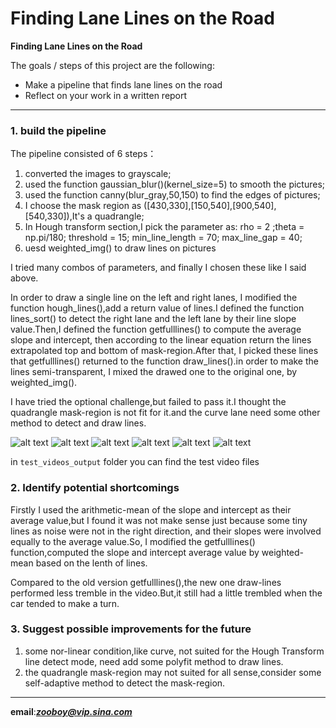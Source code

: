 # **Finding Lane Lines on the Road** 






**Finding Lane Lines on the Road**

The goals / steps of this project are the following:
* Make a pipeline that finds lane lines on the road
* Reflect on your work in a written report


[//]: # (Image References)

[image1]: https://github.com/zooboy/self-driving-car/blob/master/Finding_Lane_Lines_on_the_Road/test_images_output/solidWhiteCurve_piped.jpg"solidWhiteCurve"
[image2]: /test_images_output/solidWhiteRight_piped.jpg "solidWhiteRight"
[image3]: /test_images_output/solidYellowCurve_piped.jpg "solidYellowCurve"
[image4]: /test_images_output/solidYellowCurve2_piped.jpg "solidYellowCurve2"
[image5]: /test_images_output/solidYellowLeft_piped.jpg "solidYellowLeft"
[image6]: /test_images_output/whiteCarLaneSwitch_piped.jpg "whiteCarLaneSwitch"
---

### 1. build the pipeline


The pipeline consisted of 6 steps：

1. converted the images to grayscale;
2. used the function gaussian_blur()(kernel_size=5) to smooth the pictures;
3. used the function canny(blur_gray,50,150) to find the edges of pictures;
4. I choose the mask region as ([430,330],[150,540],[900,540],[540,330]),It's a quadrangle;
5. In Hough transform section,I pick the parameter as: rho = 2 ;theta = np.pi/180; threshold = 15;     min_line_length = 70; max_line_gap = 40;
6. uesd weighted_img() to draw lines on pictures

I tried many combos of parameters, and finally I chosen these like I said above.

In order to draw a single line on the left and right lanes, I modified the function hough_lines(),add a  return value of lines.I defined the function  lines_sort() to detect the right lane and the left lane by their line slope value.Then,I defined the function getfulllines() to compute the average slope and 
intercept, then according to the linear equation return the lines extrapolated top and bottom of mask-region.After that, I picked these lines that getfulllines() returned to the function draw_lines().in order to make the lines semi-transparent, I mixed the drawed one to the original one, by weighted_img().

I have tried the optional challenge,but failed to pass it.I thought the quadrangle  mask-region is not fit for it.and the curve lane need some other method to detect and draw lines.


![alt text][image1]
![alt text][image2]
![alt text][image3]
![alt text][image4]
![alt text][image5]
![alt text][image6]

in ```test_videos_output``` folder you can find the test video files  

### 2. Identify potential shortcomings 


Firstly I used the arithmetic-mean of the slope and intercept as their average value,but I found it was not make sense just because some tiny lines as noise were not in the right direction, and their slopes were involved equally to the average value.So, I modified the getfulllines() function,computed the slope and intercept average value by weighted-mean based on the lenth of lines.

Compared to the old version getfulllines(),the new one draw-lines performed less tremble in the video.But,it still had a little trembled when the car tended to make a turn.





### 3. Suggest possible improvements for the future

1. some nor-linear condition,like curve, not suited for the Hough Transform line detect mode, need add some polyfit  method to draw lines.
2. the quadrangle mask-region may not suited for all sense,consider some self-adaptive method to detect the mask-region.


---------------------
**email**:***zooboy@vip.sina.com***
